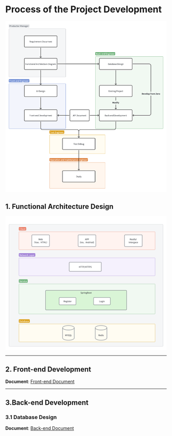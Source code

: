 # Process of the Project Development

<img src=".images/70a23e9b.png" width="800"/>


## 1. Functional Architecture Design
![](.images/7ced7808.png)

***

## 2. Front-end Development
**Document**: [Front-end Document](https://github.com/RainbowJier/Authentication_And_Authorization_Module/tree/main/Front-end/docs)

***


## 3.Back-end Development

### 3.1 Database Design
**Document**: [Back-end Document](https://github.com/RainbowJier/Authentication_And_Authorization_Module/tree/main/back-end/docs)
